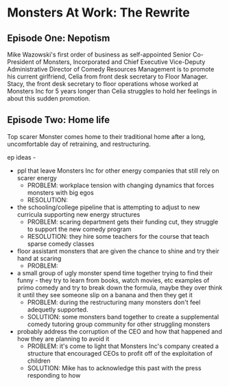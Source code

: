 # Monsters At Work: The Rewrite

## Episode One: Nepotism
Mike Wazowski's first order of business as self-appointed Senior Co-President of Monsters, Incorporated and Chief Executive Vice-Deputy Administrative Director of Comedy Resources Management is to promote his current girlfriend, Celia from front desk secretary to Floor Manager.
Stacy, the front desk secretary to floor operations whose worked at Monsters Inc for 5 years longer than Celia struggles to hold her feelings in about this sudden promotion.

## Episode Two: Home life
Top scarer Monster comes home to their traditional home after a long, uncomfortable day of retraining, and restructuring. 

ep ideas -
* ppl that leave Monsters Inc for other energy companies that still rely on scarer energy
  * PROBLEM: workplace tension with changing dynamics that forces monsters with big egos 
  * RESOLUTION:
* the schooling/college pipeline that is attempting to adjust to new curricula supporting new energy structures
  * PROBLEM: scaring department gets their funding cut, they struggle to support the new comedy program 
  * RESOLUTION: they hire some teachers for the course that teach sparse comedy classes
* floor assistant monsters that are given the chance to shine and try their hand at scaring
  * PROBLEM: 
* a small group of ugly monster spend time together trying to find their funny - they try to learn from books, watch movies, etc examples of primo comedy and try to break down the formula, maybe they over think it until they see someone slip on a banana and then they get it
  * PROBLEM: during the restructuring many monsters don't feel adequetly supported.
  * SOLUTION: some monsters band together to create a supplemental comedy tutoring group community for other struggling monsters 
* probably address the corruption of the CEO and how that happened and how they are planning to avoid it
  * PROBLEM: it's come to light that Monsters Inc's company created a structure that encouraged CEOs to profit off of the exploitation of children
  * SOLUTION: Mike has to acknowledge this past with the press responding to how 
